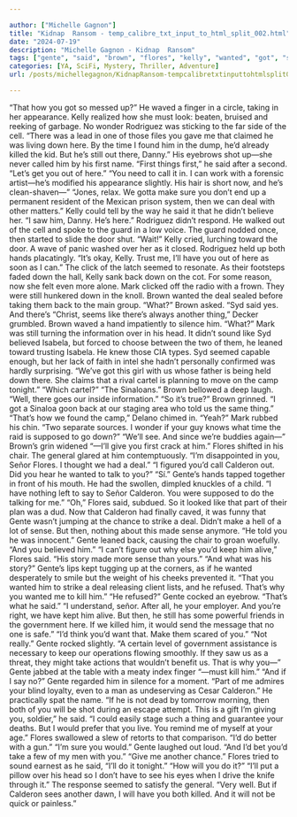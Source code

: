 ```yaml
---

author: ["Michelle Gagnon"]
title: "Kidnap  Ransom - temp_calibre_txt_input_to_html_split_002.html"
date: "2024-07-19"
description: "Michelle Gagnon - Kidnap  Ransom"
tags: ["gente", "said", "brown", "flores", "kelly", "wanted", "got", "still", "first", "deal", "back", "u", "calderon", "rodriguez", "killed", "thing", "make", "hand", "seemed", "mark", "syd", "like", "another", "see", "señor"]
categories: [YA, SciFi, Mystery, Thriller, Adventure]
url: /posts/michellegagnon/KidnapRansom-tempcalibretxtinputtohtmlsplit002html

---
```



“That how you got so messed up?” He waved a finger in a circle, taking in her appearance. Kelly realized how she must look: beaten, bruised and reeking of garbage. No wonder Rodriguez was sticking to the far side of the cell.
“There was a lead in one of those files you gave me that claimed he was living down here. By the time I found him in the dump, he’d already killed the kid. But he’s still out there, Danny.”
His eyebrows shot up—she never called him by his first name. “First things first,” he said after a second. “Let’s get you out of here.”
“You need to call it in. I can work with a forensic artist—he’s modified his appearance slightly. His hair is short now, and he’s clean-shaven—”
“Jones, relax. We gotta make sure you don’t end up a permanent resident of the Mexican prison system, then we can deal with other matters.”
Kelly could tell by the way he said it that he didn’t believe her. “I saw him, Danny. He’s here.”
Rodriguez didn’t respond. He walked out of the cell and spoke to the guard in a low voice. The guard nodded once, then started to slide the door shut.
“Wait!” Kelly cried, lurching toward the door. A wave of panic washed over her as it closed.
Rodriguez held up both hands placatingly. “It’s okay, Kelly. Trust me, I’ll have you out of here as soon as I can.”
The click of the latch seemed to resonate. As their footsteps faded down the hall, Kelly sank back down on the cot. For some reason, now she felt even more alone.
Mark clicked off the radio with a frown. They were still hunkered down in the knoll. Brown wanted the deal sealed before taking them back to the main group.
“What?” Brown asked.
“Syd said yes. And there’s
“Christ, seems like there’s always another thing,” Decker grumbled.
Brown waved a hand impatiently to silence him. “What?”
Mark was still turning the information over in his head. It didn’t sound like Syd believed Isabela, but forced to choose between the two of them, he leaned toward trusting Isabela. He knew those CIA types. Syd seemed capable enough, but her lack of faith in intel she hadn’t personally confirmed was hardly surprising. “We’ve got this girl with us whose father is being held down there. She claims that a rival cartel is planning to move on the camp tonight.”
“Which cartel?”
“The Sinaloans.”
Brown bellowed a deep laugh. “Well, there goes our inside information.”
“So it’s true?”
Brown grinned. “I got a Sinaloa goon back at our staging area who told us the same thing.”
“That’s how we found the camp,” Delano chimed in.
“Yeah?” Mark rubbed his chin. “Two separate sources. I wonder if your guy knows what time the raid is supposed to go down?”
“We’ll see. And since we’re buddies again—” Brown’s grin widened “—I’ll give you first crack at him.”
Flores shifted in his chair. The general glared at him contemptuously. “I’m disappointed in you, Señor Flores. I thought we had a deal.”
“I figured you’d call Calderon out. Did you hear he wanted to talk to you?”
“Sí.” Gente’s hands tapped together in front of his mouth. He had the swollen, dimpled knuckles of a child. “I have nothing left to say to Señor Calderon. You were supposed to do the talking for me.”
“Oh,” Flores said, subdued. So it looked like that part of their plan was a dud. Now that Calderon had finally caved, it was funny that Gente wasn’t jumping at the chance to strike a deal. Didn’t make a hell of a lot of sense. But then, nothing about this made sense anymore.
“He told you he was innocent.” Gente leaned back, causing the chair to groan woefully. “And you believed him.”
“I can’t figure out why else you’d keep him alive,” Flores said. “His story made more sense than yours.”
“And what was his story?” Gente’s lips kept tugging up at the corners, as if he wanted desperately to smile but the weight of his cheeks prevented it.
“That you wanted him to strike a deal releasing client lists, and he refused. That’s why you wanted me to kill him.”
“He refused?” Gente cocked an eyebrow.
“That’s what he said.”
“I understand, señor. After all, he your employer. And you’re right, we have kept him alive. But then, he still has some powerful friends in the government here. If we killed him, it would send the message that no one is safe.”
“I’d think you’d want that. Make them scared of you.”
“Not really.” Gente rocked slightly. “A certain level of government assistance is necessary to keep our operations flowing smoothly. If they saw us as a threat, they might take actions that wouldn’t benefit us. That is why you—” Gente jabbed at the table with a meaty index finger “—must kill him.”
“And if I say no?”
Gente regarded him in silence for a moment. “Part of me admires your blind loyalty, even to a man as undeserving as Cesar Calderon.” He practically spat the name. “If he is not dead by tomorrow morning, then both of you will be shot during an escape attempt. This is a gift I’m giving you, soldier,” he said. “I could easily stage such a thing and guarantee your deaths. But I would prefer that you live. You remind me of myself at your age.”
Flores swallowed a slew of retorts to that comparison. “I’d do better with a gun.”
“I’m sure you would.” Gente laughed out loud. “And I’d bet you’d take a few of my men with you.”
“Give me another chance.” Flores tried to sound earnest as he said, “I’ll do it tonight.”
“How will you do it?”
“I’ll put a pillow over his head so I don’t have to see his eyes when I drive the knife through it.”
The response seemed to satisfy the general. “Very well. But if Calderon sees another dawn, I will have you both killed. And it will not be quick or painless.”
